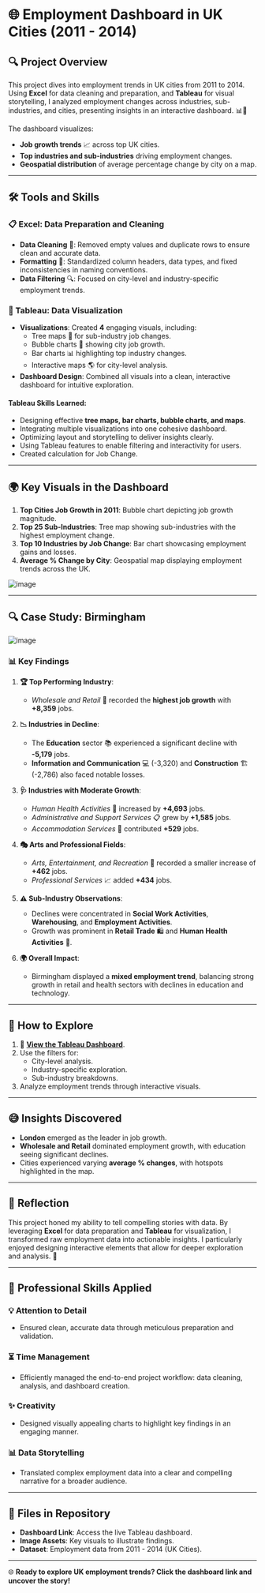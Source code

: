 # 🌐 Employment Dashboard in UK Cities (2011 - 2014)

## 🔍 Project Overview  
This project dives into employment trends in UK cities from 2011 to 2014. Using **Excel** for data cleaning and preparation, and **Tableau** for visual storytelling, I analyzed employment changes across industries, sub-industries, and cities, presenting insights in an interactive dashboard. 📊🌿  

The dashboard visualizes:  
- **Job growth trends** 📈 across top UK cities.  
- **Top industries and sub-industries** driving employment changes.  
- **Geospatial distribution** of average percentage change by city on a map.  

---

## 🛠️ Tools and Skills  

### 📋 Excel: Data Preparation and Cleaning  
- **Data Cleaning** 🧹: Removed empty values and duplicate rows to ensure clean and accurate data.  
- **Formatting** 📑: Standardized column headers, data types, and fixed inconsistencies in naming conventions.  
- **Data Filtering** 🔍: Focused on city-level and industry-specific employment trends.  

### 🔵 Tableau: Data Visualization  
- **Visualizations**: Created **4** engaging visuals, including:  
   - Tree maps 📏 for sub-industry job changes.  
   - Bubble charts 🔴 showing city job growth.  
   - Bar charts 📊 highlighting top industry changes.  
   - Interactive maps 🌎 for city-level analysis.  
- **Dashboard Design**: Combined all visuals into a clean, interactive dashboard for intuitive exploration.  

#### Tableau Skills Learned:  
- Designing effective **tree maps, bar charts, bubble charts, and maps**.  
- Integrating multiple visualizations into one cohesive dashboard.  
- Optimizing layout and storytelling to deliver insights clearly.  
- Using Tableau features to enable filtering and interactivity for users.
- Created calculation for Job Change.

---

## 🌍 Key Visuals in the Dashboard  
1. **Top Cities Job Growth in 2011**: Bubble chart depicting job growth magnitude.  
2. **Top 25 Sub-Industries**: Tree map showing sub-industries with the highest employment change.  
3. **Top 10 Industries by Job Change**: Bar chart showcasing employment gains and losses.  
4. **Average % Change by City**: Geospatial map displaying employment trends across the UK.  

![image](https://github.com/user-attachments/assets/6c30ee2c-a096-4af9-ad5e-9496a3ace01e)  

---

## 🔍 Case Study: Birmingham  

![image](https://github.com/user-attachments/assets/c7b8874d-2c0f-4c69-b456-5437ffcc977f)  

### 📊 Key Findings  

1. **🏆 Top Performing Industry**:  
   - *Wholesale and Retail* 🛒 recorded the **highest job growth** with **+8,359** jobs.  

2. **📉 Industries in Decline**:  
   - The **Education** sector 📚 experienced a significant decline with **-5,179** jobs.  
   - **Information and Communication** 💻 (-3,320) and **Construction** 🏗️ (-2,786) also faced notable losses.  

3. **🩺 Industries with Moderate Growth**:  
   - *Human Health Activities* 🏥 increased by **+4,693** jobs.  
   - *Administrative and Support Services* 📋 grew by **+1,585** jobs.  
   - *Accommodation Services* 🏨 contributed **+529** jobs.  

4. **🎭 Arts and Professional Fields**:  
   - *Arts, Entertainment, and Recreation* 🎨 recorded a smaller increase of **+462** jobs.  
   - *Professional Services* 📈 added **+434** jobs.  

5. **⚠️ Sub-Industry Observations**:  
   - Declines were concentrated in **Social Work Activities**, **Warehousing**, and **Employment Activities**.  
   - Growth was prominent in **Retail Trade** 🛍️ and **Human Health Activities** 🏥.  

6. **🌍 Overall Impact**:  
   - Birmingham displayed a **mixed employment trend**, balancing strong growth in retail and health sectors with declines in education and technology.  

---

## 🚀 How to Explore  
1. 🔗 **[View the Tableau Dashboard](https://public.tableau.com/app/profile/shahed.ali2592/viz/UKEmploymentChangeProject-ExcelTableau/Dashboard1?publish=yes)**.  
2. Use the filters for:  
   - City-level analysis.  
   - Industry-specific exploration.  
   - Sub-industry breakdowns.  
3. Analyze employment trends through interactive visuals.  

---

## 😅 Insights Discovered  
- **London** emerged as the leader in job growth.  
- **Wholesale and Retail** dominated employment growth, with education seeing significant declines.  
- Cities experienced varying **average % changes**, with hotspots highlighted in the map.  

---

## 🎉 Reflection  
This project honed my ability to tell compelling stories with data. By leveraging **Excel** for data preparation and **Tableau** for visualization, I transformed raw employment data into actionable insights. I particularly enjoyed designing interactive elements that allow for deeper exploration and analysis. 🎯  

---

## 🌟 Professional Skills Applied  
### 💡 Attention to Detail  
- Ensured clean, accurate data through meticulous preparation and validation.  

### ⏳ Time Management  
- Efficiently managed the end-to-end project workflow: data cleaning, analysis, and dashboard creation.  

### ✨ Creativity  
- Designed visually appealing charts to highlight key findings in an engaging manner.  

### 📊 Data Storytelling  
- Translated complex employment data into a clear and compelling narrative for a broader audience.  

---

## 📑 Files in Repository  
- **Dashboard Link**: Access the live Tableau dashboard.  
- **Image Assets**: Key visuals to illustrate findings.  
- **Dataset**: Employment data from 2011 - 2014 (UK Cities).  

---

🌐 **Ready to explore UK employment trends? Click the dashboard link and uncover the story!**  
